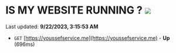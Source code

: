 # IS MY WEBSITE RUNNING ? [![](https://img.shields.io/static/v1?label=Sponsor&message=%E2%9D%A4&logo=GitHub&color=%23fe8e86)](https://github.com/sponsors/<username>)

Last updated: **9/22/2023, 3:15:53 AM**

- `GET` [https://youssefservice.me](https://youssefservice.me) - **Up** (696ms)
